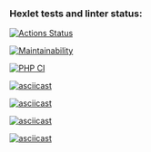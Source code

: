 ### Hexlet tests and linter status:
[![Actions Status](https://github.com/just-evv/php-project-lvl1/workflows/hexlet-check/badge.svg)](https://github.com/just-evv/php-project-lvl1/actions)

[![Maintainability](https://api.codeclimate.com/v1/badges/a99a88d28ad37a79dbf6/maintainability)](https://codeclimate.com/github/codeclimate/codeclimate/maintainability)

[![PHP CI](https://github.com/just-evv/php-project-lvl1/workflows/PHP%20CI/badge.svg)](https://github.com/just-evv/php-project-lvl1/actions)

[![asciicast](https://asciinema.org/a/upBCokebkZ7oGHepHRR5SLY2k.svg)](https://asciinema.org/a/upBCokebkZ7oGHepHRR5SLY2k?speed=2)

[![asciicast](https://asciinema.org/a/7Z0Zj5MhkYs5ruO0TU5JKr8pL.svg)](https://asciinema.org/a/7Z0Zj5MhkYs5ruO0TU5JKr8pL?speed=2)

[![asciicast](https://asciinema.org/a/aD0sLKFFOcmxKenUsOIBlmz7U.svg)](https://asciinema.org/a/aD0sLKFFOcmxKenUsOIBlmz7U)

[![asciicast](https://asciinema.org/a/ZW1xYQ9ytfIH1HW690TWISwSa.svg)](https://asciinema.org/a/ZW1xYQ9ytfIH1HW690TWISwSa?speed=2)